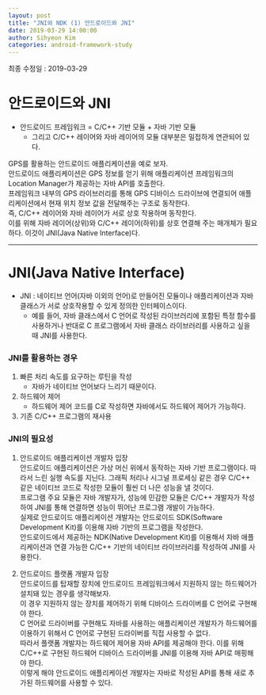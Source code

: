 ```yaml
---
layout: post
title: "JNI와 NDK (1) 안드로이드와 JNI"
date: 2019-03-29 14:00:00
author: Sihyeon Kim
categories: android-framework-study
---
```


최종 수정일 : 2019-03-29

# 안드로이드와 JNI
- 안드로이드 프레임워크 = C/C++ 기반 모듈 + 자바 기반 모듈  
  - 그리고 C/C++ 레이어와 자바 레이어의 모듈 대부분은 밀접하게 연관되어 있다.  

GPS를 활용하는 안드로이드 애플리케이션을 예로 보자.  
안드로이드 애플리케이션은 GPS 정보를 얻기 위해 애플리케이션 프레임워크의 Location Manager가 제공하는 자바 API를 호출한다.  
프레임워크 내부의 GPS 라이브러리를 통해 GPS 디바이스 드라이브에 연결되어 애플리케이션에서 현재 위치 정보 값을 전달해주는 구조로 동작한다.  
즉, C/C++ 레이어와 자바 레이어가 서로 상호 작용하며 동작한다.  
이를 위해 자바 레이어(상위)와 C/C++ 레이어(하위)를 상호 연결해 주는 매개체가 필요하다. 이것이 JNI(Java Native Interface)다.  

---

# JNI(Java Native Interface)
- JNI : 네이티브 언어(자바 이외의 언어)로 만들어진 모듈이나 애플리케이션과 자바 클래스가 서로 상호작용할 수 있게 정의한 인터페이스이다.  
  - 예를 들어, 자바 클래스에서 C 언어로 작성된 라이브러리에 포함된 특정 함수를 사용하거나 반대로 C 프로그램에서 자바 클래스 라이브러리를 사용하고 싶을 때 JNI를 사용한다.  

### JNI를 활용하는 경우  
1. 빠른 처리 속도를 요구하는 루틴을 작성  
    - 자바가 네이티브 언어보다 느리기 때문이다.  
2. 하드웨어 제어  
    - 하드웨어 제어 코드를 C로 작성하면 자바에서도 하드웨어 제어가 가능하다.  
3. 기존 C/C++ 프로그램의 재사용  

### JNI의 필요성  
1. 안드로이드 애플리케이션 개발자 입장  
안드로이드 애플리케이션은 가상 머신 위에서 동작하는 자바 기반 프로그램이다. 따라서 느린 실행 속도를 지닌다. 그래픽 처리나 시그널 프로세싱 같은 경우 C/C++ 같은 네이티브 코드로 작성한 모듈이 훨씬 더 나은 성능을 낼 것이다.  
프로그램 주요 모듈은 자바 개발자가, 성능에 민감한 모듈은 C/C++ 개발자가 작성하여 JNI를 통해 연결하면 성능이 뛰어난 프로그램 개발이 가능하다.  
실제로 안드로이드 애플리케이션 개발자는 안드로이드 SDK(Software Development Kit)를 이용해 자바 기반의 프로그램을 작성한다.   
안드로이드에서 제공하는 NDK(Native Development Kit)를 이용해서 자바 애플리케이션과 연결 가능한 C/C++ 기반의 네이티브 라이브러리를 작성하여 JNI를 사용한다.  

2. 안드로이드 플랫폼 개발자 입장  
안드로이드를 탑재할 장치에 안드로이드 프레임워크에서 지원하지 않는 하드웨어가 설치돼 있는 경우를 생각해보자.  
이 경우 지원하지 않는 장치를 제어하기 위해 디바이스 드라이버를 C 언어로 구현해야 한다.  
C 언어로 드라이버를 구현해도 자바를 사용하는 애플리케이션 개발자가 하드웨어를 이용하기 위해서 C 언어로 구현된 드라이버를 직접 사용할 수 없다.  
따라서 플랫폼 개발자는 하드웨어 제어용 자바 API를 제공해야 한다. 이를 위해 C/C++로 구현된 하드웨어 디바이스 드라이버를 JNI를 이용해 자바 API로 매핑해야 한다.  
이렇게 해야 안드로이드 애플리케이션 개발자는 자바로 작성된 API를 통해 새로 추가된 하드웨어를 사용할 수 있다.  
